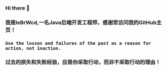 ### Hi there 👋
### 我是leBrWcd,一名Java后端开发工程师，感谢您访问我的GitHub主页！
### `Use the losses and failures of the past as a reason for action, not inaction.`
### 过去的损失和失败经验，应是你采取行动，而非不采取行动的理由！

<!--
**leBrWcd/leBrWcd** is a ✨ _special_ ✨ repository because its `README.md` (this file) appears on your GitHub profile.

Here are some ideas to get you started:

- 🔭 I’m currently working on ...
- 🌱 I’m currently learning ...
- 👯 I’m looking to collaborate on ...
- 🤔 I’m looking for help with ...
- 💬 Ask me about ...
- 📫 How to reach me: ...
- 😄 Pronouns: ...
- ⚡ Fun fact: ...
-->

